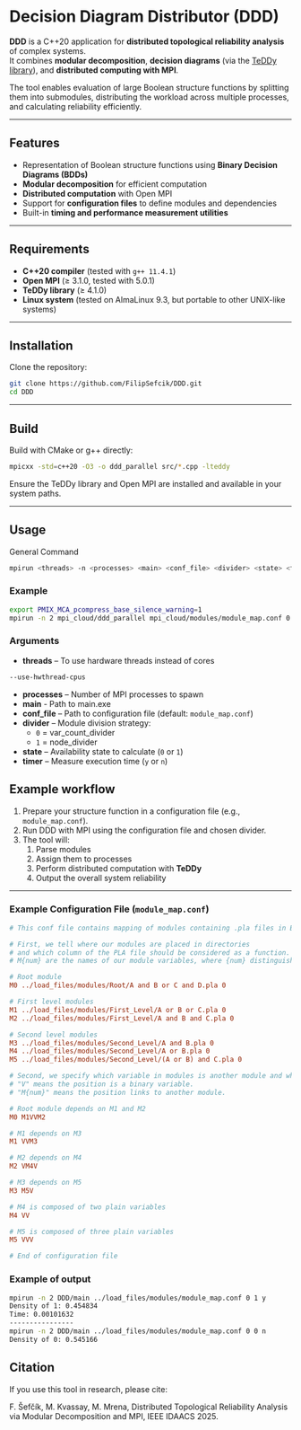 # Decision Diagram Distributor (DDD)

**DDD** is a C++20 application for **distributed topological reliability analysis** of complex systems.  
It combines **modular decomposition**, **decision diagrams** (via the [TeDDy library](https://github.com/MichalMrena/DecisionDiagrams)), and **distributed computing with MPI**.

The tool enables evaluation of large Boolean structure functions by splitting them into submodules, distributing the workload across multiple processes, and calculating reliability efficiently.

---

## Features

- Representation of Boolean structure functions using **Binary Decision Diagrams (BDDs)**
- **Modular decomposition** for efficient computation
- **Distributed computation** with Open MPI
- Support for **configuration files** to define modules and dependencies
- Built-in **timing and performance measurement utilities**

---

## Requirements

- **C++20 compiler** (tested with `g++ 11.4.1`)
- **Open MPI** (≥ 3.1.0, tested with 5.0.1)
- **TeDDy library** (≥ 4.1.0)
- **Linux system** (tested on AlmaLinux 9.3, but portable to other UNIX-like systems)

---

## Installation

Clone the repository:

```bash
git clone https://github.com/FilipSefcik/DDD.git
cd DDD
```
---

## Build

Build with CMake or g++ directly:

```bash
mpicxx -std=c++20 -O3 -o ddd_parallel src/*.cpp -lteddy
```

Ensure the TeDDy library and Open MPI are installed and available in your system paths.

---

## Usage

General Command

```bash
mpirun <threads> -n <processes> <main> <conf_file> <divider> <state> <timer>
```

### Example

```bash
export PMIX_MCA_pcompress_base_silence_warning=1
mpirun -n 2 mpi_cloud/ddd_parallel mpi_cloud/modules/module_map.conf 0 0 n
```

### Arguments

- **threads** – To use hardware threads instead of cores 
```bash
--use-hwthread-cpus
``` 
- **processes** – Number of MPI processes to spawn 
- **main** - Path to main.exe 
- **conf_file** – Path to configuration file (default: `module_map.conf`)  
- **divider** – Module division strategy:  
  - `0` = var_count_divider  
  - `1` = node_divider  
- **state** – Availability state to calculate (`0` or `1`)  
- **timer** – Measure execution time (`y` or `n`)  

## Example workflow

1. Prepare your structure function in a configuration file (e.g., `module_map.conf`).  
2. Run DDD with MPI using the configuration file and chosen divider.  
3. The tool will:  
   1. Parse modules  
   2. Assign them to processes  
   3. Perform distributed computation with **TeDDy**  
   4. Output the overall system reliability  


---

### Example Configuration File (`module_map.conf`)

```ini
# This conf file contains mapping of modules containing .pla files in BDD

# First, we tell where our modules are placed in directories
# and which column of the PLA file should be considered as a function.
# M{num} are the names of our module variables, where {num} distinguishes them.

# Root module
M0 ../load_files/modules/Root/A and B or C and D.pla 0

# First level modules
M1 ../load_files/modules/First_Level/A or B or C.pla 0
M2 ../load_files/modules/First_Level/A and B and C.pla 0

# Second level modules
M3 ../load_files/modules/Second_Level/A and B.pla 0
M4 ../load_files/modules/Second_Level/A or B.pla 0
M5 ../load_files/modules/Second_Level/(A or B) and C.pla 0

# Second, we specify which variable in modules is another module and which is a plain variable.
# "V" means the position is a binary variable.
# "M{num}" means the position links to another module.

# Root module depends on M1 and M2
M0 M1VVM2

# M1 depends on M3
M1 VVM3

# M2 depends on M4
M2 VM4V

# M3 depends on M5
M3 M5V

# M4 is composed of two plain variables
M4 VV

# M5 is composed of three plain variables
M5 VVV

# End of configuration file
```
### Example of output

```bash
mpirun -n 2 DDD/main ../load_files/modules/module_map.conf 0 1 y
Density of 1: 0.454834
Time: 0.00101632
----------------
mpirun -n 2 DDD/main ../load_files/modules/module_map.conf 0 0 n
Density of 0: 0.545166
```

## Citation

If you use this tool in research, please cite:

F. Šefčík, M. Kvassay, M. Mrena, Distributed Topological Reliability Analysis via Modular Decomposition and MPI, IEEE IDAACS 2025.